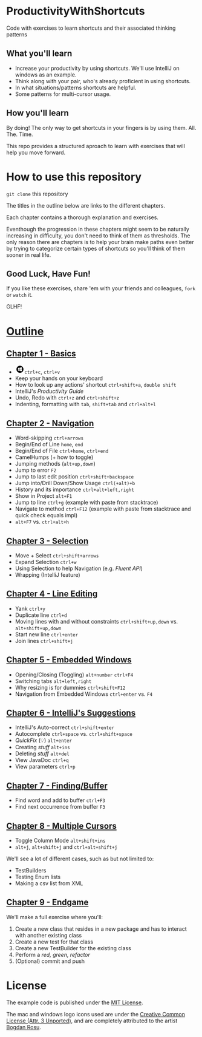 # ProductivityWithShortcuts
Code with exercises to learn shortcuts and their associated thinking patterns

## What you'll learn
* Increase your productivity by using shortcuts. We'll use IntelliJ on windows as an example.
* Think along with your pair, who's already proficient in using shortcuts.
* In what situations/patterns shortcuts are helpful.
* Some patterns for multi-cursor usage.

## How you'll learn
By doing! The only way to get shortcuts in your fingers is by using them. All. The. Time.

This repo provides a structured aproach to learn with exercises that will help you move forward.

# How to use this repository
`git clone` this repository

The titles in the outline below are links to the different chapters.

Each chapter contains a thorough explanation and exercises. 

Eventhough the progression in these chapters might seem to be naturally increasing in difficulty, you don't need to think of them as thresholds.
The only reason there are chapters is to help your brain make paths even better by trying to categorize certain types of shortcuts so you'll think of them sooner in real life.

## Good Luck, Have Fun!
If you like these exercises, share 'em with your friends and colleagues, `fork` or `watch` it.

GLHF!

# [Outline](outline.md)

## [Chapter 1 - Basics](chapter1.md)
* ![Windows](icons/glyph-windows-24.png)`ctrl+c`, `ctrl+v`
* Keep your hands on your keyboard
* How to look up any actions' shortcut `ctrl+shift+a`, `double shift`
* IntelliJ's _Productivity Guide_
* Undo, Redo with `ctrl+z` and `ctrl+shift+z`
* Indenting, formatting with `tab`, `shift+tab` and `ctrl+alt+l`

## [Chapter 2 - Navigation](chapter2.md)
* Word-skipping `ctrl+arrows`
* Begin/End of Line `home`, `end`
* Begin/End of File `ctrl+home`, `ctrl+end`
* CamelHumps (+ how to toggle)
* Jumping methods (`alt+up,down`)
* Jump to error `F2`
* Jump to last edit position `ctrl+shift+backspace`
* Jump into/Drill Down/Show Usage `ctrl(+alt)+b`
* History and its importance `ctrl+alt+left,right`
* Show in Project `alt+F1`
* Jump to line `ctrl+g` (example with paste from stacktrace)
* Navigate to method `ctrl+F12` (example with paste from stacktrace and quick check equals impl)
* `alt+F7` vs. `ctrl+alt+h`

## [Chapter 3 - Selection](chapter3.md)
* Move + Select `ctrl+shift+arrows`
* Expand Selection `ctrl+w`
* Using Selection to help Navigation (e.g. _Fluent API_)
* Wrapping (IntelliJ feature)

## [Chapter 4 - Line Editing](chapter4.md)
* Yank `ctrl+y`
* Duplicate line `ctrl+d`
* Moving lines with and without constraints `ctrl+shift+up,down` vs. `alt+shift+up,down`
* Start new line `ctrl+enter`
* Join lines `ctrl+shift+j`

## [Chapter 5 - Embedded Windows](chapter5.md)
* Opening/Closing (Toggling) `alt+number` `ctrl+F4`
* Switching tabs `alt+left,right`
* Why resizing is for dummies `ctrl+shift+F12`
* Navigation from Embedded Windows `ctrl+enter` vs. `F4`

## [Chapter 6 - IntelliJ's Suggestions](chapter6.md)
* IntelliJ's Auto-correct `ctrl+shift+enter`
* Autocomplete `ctrl+space` vs. `ctrl+shift+space`
* _QuickFix_ (:bulb:) `alt+enter`
* Creating _stuff_ `alt+ins`
* Deleting _stuff_ `alt+del`
* View JavaDoc `ctrl+q`
* View parameters `ctrl+p`

## [Chapter 7 - Finding/Buffer](chapter7.md)
* Find word and add to buffer `ctrl+F3`
* Find next occurrence from buffer `F3`

## [Chapter 8 - Multiple Cursors](chapter8.md)
* Toggle Column Mode `alt+shift+ins`
* `alt+j`, `alt+shift+j` and `ctrl+alt+shift+j`

We'll see a lot of different cases, such as but not limited to:
* TestBuilders
* Testing Enum lists
* Making a csv list from XML

## [Chapter 9 - Endgame](chapter9.md)
We'll make a full exercise where you'll:

1. Create a new class that resides in a new package and has to interact with another existing class
2. Create a new test for that class
3. Create a new TestBuilder for the existing class
4. Perform a _red, green, refactor_
5. (Optional) commit and push

# License
The example code is published under the [MIT License](LICENSE.md).

The mac and windows logo icons used are under the [Creative Common License (Attr. 3 Unported)](http://creativecommons.org/licenses/by/3.0/), and are completely attributed to the artist [Bogdan Rosu](https://www.iconfinder.com/bogdanrosu).